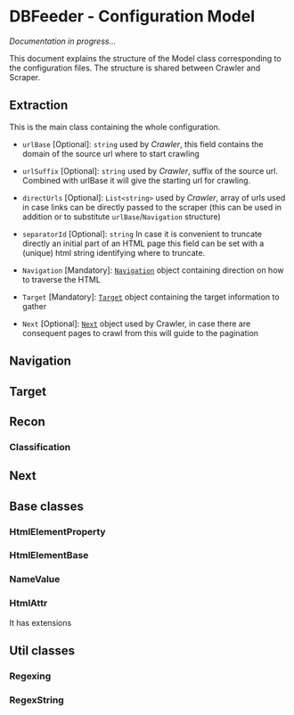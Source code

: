 ﻿# DBFeeder - Configuration Model

_Documentation in progress..._

This document explains the structure of the Model class corresponding to the configuration files.
The structure is shared between Crawler and Scraper.

## Extraction

This is the main class containing the whole configuration.

- `urlBase` [Optional]: `string` used by _Crawler_, this field contains the domain of the source url where to start crawling

- `urlSuffix` [Optional]: `string` used by _Crawler_, suffix of the source url. Combined with urlBase it will give the starting url for crawling.

- `directUrls` [Optional]: `List<string>` used by _Crawler_, array of urls used in case links can be directly passed to the scraper (this can be used in addition or to substitute `urlBase`/`Navigation` structure)

- `separatorId` [Optional]: `string` In case it is convenient to truncate directly an initial part of an HTML page this field can be set with a (unique) html string identifying where to truncate.

- `Navigation` [Mandatory]: [`Navigation`](https://github.com/dapalex/DBFeeder/Common/README.md#Navigation) object containing direction on how to traverse the HTML

- `Target` [Mandatory]: [`Target`](https://github.com/dapalex/DBFeeder/Common/README.md#Target) object containing the target information to gather

- `Next` [Optional]: [`Next`](https://github.com/dapalex/DBFeeder/Common/README.md#Next) object used by Crawler, in case there are consequent pages to crawl from this will guide to the pagination


## Navigation


## Target

## Recon


### Classification

## Next

## Base classes

### HtmlElementProperty

### HtmlElementBase

### NameValue

### HtmlAttr

It has extensions

## Util classes

### Regexing

### RegexString

